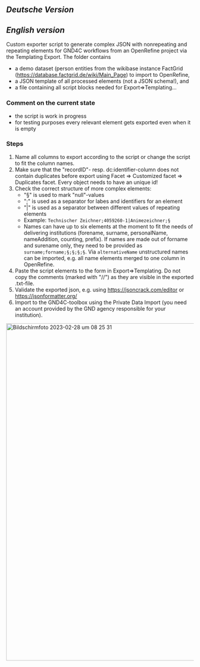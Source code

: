 ## *Deutsche Version*


## *English version*

Custom exporter script to generate complex JSON with nonrepeating and repeating elements for GND4C workflows from an OpenRefine project via the Templating Export. 
The folder contains 
- a demo dataset (person entities from the wikibase instance FactGrid (https://database.factgrid.de/wiki/Main_Page) to import to OpenRefine, 
- a JSON template of all processed elements (not a JSON schema!), and 
- a file containing all script blocks needed for Export=>Templating...

### Comment on the current state

- the script is work in progress
- for testing purposes every relevant element gets exported even when it is empty 

### Steps

1. Name all columns to export according to the script or change the script to fit the column names.
2. Make sure that the "recordID"- resp. dc:identifier-column does not contain duplicates before export using Facet => Customized facet => Duplicates facet. Every object needs to have an unique id!
3. Check the correct structure of more complex elements: 
    - "§" is used to mark "null"-values
    - ";" is used as a separator for labes and identifiers for an element
    - "|" is used as a separator between different values of repeating elements
    - Example: ` Technischer Zeichner;4059260-1|Animezeichner;§ `
    - Names can have up to six elements at the moment to fit the needs of delivering institutions (forename, surname, personalName, nameAddition, counting, prefix). If names are made out of forname and surename only, they need to be provided as ` surname;forname;§;§;§;§ `. Via ` alternativeName ` unstructured names can be imported, e.g. all name elements merged to one column in OpenRefine. 
5. Paste the script elements to the form in Export=>Templating. Do not copy the comments (marked with "//") as they are visible in the exported .txt-file.
6. Validate the exported json, e.g. using https://jsoncrack.com/editor or https://jsonformatter.org/
7. Import to the GND4C-toolbox using the Private Data Import (you need an account provided by the GND agency responsible for your institution).

<img width="907" alt="Bildschirmfoto 2023-02-28 um 08 25 31" src="https://user-images.githubusercontent.com/101104547/221783270-eb05f01d-4ccf-40a0-82bc-fc1fb8809cc7.png">
